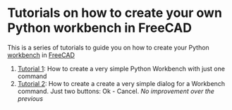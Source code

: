 # Tutorials on how to create your own Python workbench in FreeCAD

This is a series of tutorials to guide you on how to create your Python [workbench](https://www.freecadweb.org/wiki/Workbenches) in [FreeCAD](https://www.freecadweb.org)

1. [Tutorial 1](./tut_fwb_1.md): How to create a very simple Python Workbench with just one command
1. [Tutorial 2](./tut_fwb_2.md): How to create a create a very simple dialog for a Workbench command. Just two buttons: Ok - Cancel. *No improvement over the previous*

